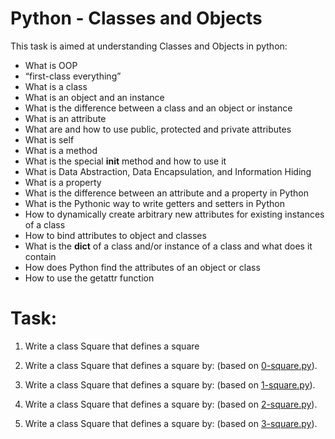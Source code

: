 # Python - Classes and Objects

This task is aimed at understanding Classes and Objects in python:

* What is OOP
* “first-class everything”
* What is a class
* What is an object and an instance
* What is the difference between a class and an object or instance
* What is an attribute
* What are and how to use public, protected and private attributes
* What is self
* What is a method
* What is the special __init__ method and how to use it
* What is Data Abstraction, Data Encapsulation, and Information Hiding
* What is a property
* What is the difference between an attribute and a property in Python
* What is the Pythonic way to write getters and setters in Python
* How to dynamically create arbitrary new attributes for existing instances of a class
* How to bind attributes to object and classes
* What is the __dict__ of a class and/or instance of a class and what does it contain
* How does Python find the attributes of an object or class
* How to use the getattr function

# Task:

1. Write a class Square that defines a square

2. Write a class Square that defines a square by: (based on [0-square.py](0-square.py)).

3. Write a class Square that defines a square by: (based on [1-square.py](1-square.py)).

4. Write a class Square that defines a square by: (based on [2-square.py](2-square.py)).

5. Write a class Square that defines a square by: (based on [3-square.py](3-square.py)).

